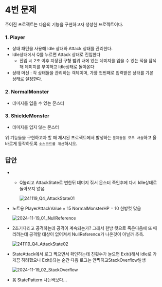 # 4번 문제

주어진 프로젝트는 다음의 기능을 구현하고자 생성한 프로젝트이다.

### 1. Player
- 상태 패턴을 사용해 Idle 상태와 Attack 상태를 관리한다.
- Idle상태에서 Q를 누르면 Attack 상태로 진입한다
  - 진입 시 2초 이후 지정된 구형 범위 내에 있는 데미지를 입을 수 있는 적을 탐색해 데미지를 부여하고 Idle상태로 돌아온다
- 상태 머신 : 각 상태들을 관리하는 객체이며, 가장 첫번째로 입력받은 상태를 기본 상태로 설정한다.

### 2. NormalMonster
- 데미지를 입을 수 있는 몬스터

### 3. ShieldeMonster
- 데미지를 입지 않는 몬스터

위 기능들을 구현하고자 할 때
제시된 프로젝트에서 발생하는 `문제들을 모두 서술`하고 올바르게 동작하도록 `소스코드를 개선`하시오.

## 답안
- - Q눌리고 AttackState로 변한뒤 데미지 줘서 몬스터 죽인후에 
다시 Idle상태로 돌아오지 않음.
    
    ![241119_Q4_AttackState01](https://github.com/user-attachments/assets/fd7af9a5-9a70-4c52-a425-3f3fad218a4f)
    
- 노트용
PlayerAttackValue = 15
NormalMonsterHP = 10
한방컷 맞음
    
    ![2024-11-19_01_NullReference](https://github.com/user-attachments/assets/cb0497be-816c-4c08-b426-b55a262a3fe5)
    
- 2초기다리고 공격하는데
공격이 계속되는가? 그래서 한방 컷으로 죽은다음에
또 때리려는데 공격할 대상이 없어져서 NullReference가 나온것이 아닐까 추측.
    
    ![241119_Q4_AttackState02](https://github.com/user-attachments/assets/df7f1111-aba4-4425-98f5-58a62a35520e)
    
- StateAttack에서 로그 찍으면서 확인하는데
친횟수가 늘으면 Exit()해서 Idle로 가게끔 하려했으나
Exit()되는 순간 다음 로그는 안찍히고StackOverflow발생
    
   ![2024-11-19_02_StackOverflow](https://github.com/user-attachments/assets/68ceed85-7cbb-449e-899c-7885af0c6153)
    
- 음 StatePattern 나는바보다…
